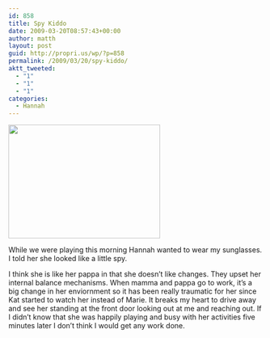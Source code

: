 ```yaml
---
id: 858
title: Spy Kiddo
date: 2009-03-20T08:57:43+00:00
author: matth
layout: post
guid: http://propri.us/wp/?p=858
permalink: /2009/03/20/spy-kiddo/
aktt_tweeted:
  - "1"
  - "1"
  - "1"
categories:
  - Hannah
---
```

[<img src="http://localhost/wp-content/uploads/2009/03/l-1600-1200-0bc2fec3-5e17-4447-8cff-2f0649100d6f.jpeg" alt="" width="300" height="225" class="alignnone size-full wp-image-364" />](http://localhost/wp-content/uploads/2009/03/l-1600-1200-0bc2fec3-5e17-4447-8cff-2f0649100d6f.jpeg)

While we were playing this morning Hannah wanted to wear my sunglasses. I told her she looked like a little spy. 

I think she is like her pappa in that she doesn&#8217;t like changes. They upset her internal balance mechanisms. When mamma and pappa go to work, it&#8217;s a big change in her enviornment so it has been really traumatic for her since Kat started to watch her instead of Marie. It breaks my heart to drive away and see her standing at the front door looking out at me and reaching out. If I didn&#8217;t know that she was happily playing and busy with her activities five minutes later I don&#8217;t think I would get any work done.